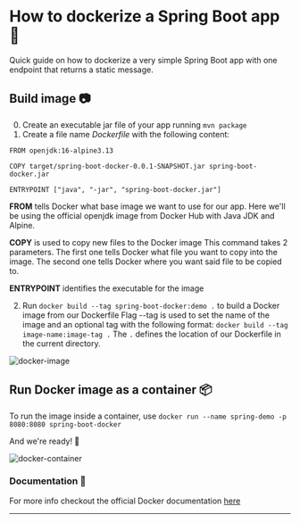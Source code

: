 # How to **dockerize** a Spring Boot app 🐳

Quick guide on how to dockerize a very simple Spring Boot app with one endpoint that returns a static message.

## Build image 📷

0. Create an executable jar file of your app running ```mvn package```
1. Create a file name *Dockerfile* with the following content:

````
FROM openjdk:16-alpine3.13

COPY target/spring-boot-docker-0.0.1-SNAPSHOT.jar spring-boot-docker.jar

ENTRYPOINT ["java", "-jar", "spring-boot-docker.jar"]

````
**FROM** tells Docker what base image we want to use for our app. Here we'll be using the official openjdk image 
from Docker Hub with Java JDK and Alpine.

**COPY** is used to copy new files to the Docker image This command takes 2 parameters. The first one tells Docker what file you want to copy into 
the image. The second one tells Docker where you want said file to be copied to.

**ENTRYPOINT** identifies the executable for the image

2. Run ```docker build --tag spring-boot-docker:demo .``` to build a Docker image from our Dockerfile
Flag --tag is used to set the name of the image and an optional tag with the following format: 
````docker build --tag image-name:image-tag .````
The ```.``` defines the location of our Dockerfile in the current directory.


![docker-image](https://github.com/gemasegarra/dockerize-springboot/blob/master/images/01.png)

## Run Docker image as a container 📦

To run the image inside a container, use ```docker run --name spring-demo -p 8080:8080 spring-boot-docker``` 

And we're ready! 🥳

![docker-container](https://github.com/gemasegarra/dockerize-springboot/blob/master/images/03.png)


### Documentation 📖

For more info checkout the official Docker documentation [here](https://docs.docker.com/language/java/)

----
